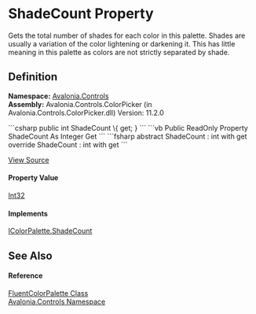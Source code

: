 # ShadeCount Property


Gets the total number of shades for each color in this palette. Shades are usually a variation of the color lightening or darkening it. This has little meaning in this palette as colors are not strictly separated by shade.



## Definition
**Namespace:** <a href="N_Avalonia_Controls">Avalonia.Controls</a>  
**Assembly:** Avalonia.Controls.ColorPicker (in Avalonia.Controls.ColorPicker.dll) Version: 11.2.0

<Tabs groupId="api-code-preview">
<TabItem value="csharp" label="C#">
```csharp
public int ShadeCount \{ get; }
```
</TabItem>
<TabItem value="vb" label="VB">
```vb
Public ReadOnly Property ShadeCount As Integer
	Get
```
</TabItem>
<TabItem value="fsharp" label="F#">
```fsharp
abstract ShadeCount : int with get
override ShadeCount : int with get
```
</TabItem>
</Tabs>



<a href="https://github.com/AvaloniaUI/Avalonia/tree/master/src/Avalonia.Controls.ColorPicker/ColorPalettes/FluentColorPalette.cs#L125" title="View the source code">View Source</a>



#### Property Value
<a href="https://learn.microsoft.com/dotnet/api/system.int32" target="_blank" rel="noopener noreferrer">Int32</a>

#### Implements
<a href="P_Avalonia_Controls_IColorPalette_ShadeCount">IColorPalette.ShadeCount</a>  


## See Also


#### Reference
<a href="T_Avalonia_Controls_FluentColorPalette">FluentColorPalette Class</a>  
<a href="N_Avalonia_Controls">Avalonia.Controls Namespace</a>  
